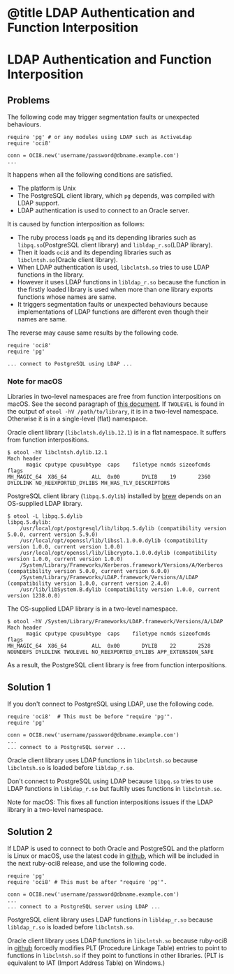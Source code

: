 # @title LDAP Authentication and Function Interposition

LDAP Authentication and Function Interposition
==============================================

Problems
--------

The following code may trigger segmentation faults or unexpected behaviours.

    require 'pg' # or any modules using LDAP such as ActiveLdap
    require 'oci8'
    
    conn = OCI8.new('username/password@dbname.example.com')
    ...

It happens when all the following conditions are satisfied.

* The platform is Unix
* The PostgreSQL client library, which `pg` depends, was compiled with LDAP support.
* LDAP authentication is used to connect to an Oracle server.

It is caused by function interposition as follows:

* The ruby process loads `pq` and its depending libraries such as
  `libpq.so`(PostgreSQL client library) and `libldap_r.so`(LDAP library).
* Then it loads `oci8` and its depending libraries such as
  `libclntsh.so`(Oracle client library).
* When LDAP authentication is used, `libclntsh.so` tries to use
  LDAP functions in the library.
* However it uses LDAP functions in `libldap_r.so` because the function
  in the firstly loaded library is used when more than one library exports
  functions whose names are same.
* It triggers segmentation faults or unexpected behaviours because
  implementations of LDAP functions are different even though their names
  are same.

The reverse may cause same results by the following code.

    require 'oci8'
    require 'pg'
    
    ... connect to PostgreSQL using LDAP ...

### Note for macOS

Libraries in two-level namespaces are free from function interpositions on macOS.
See the second paragraph of [this document][mach-o]. If `TWOLEVEL` is
found in the output of `otool -hV /path/to/library`, it is in a
two-level namespace. Otherwise it is in a single-level (flat) namespace.

Oracle client library (`libclntsh.dylib.12.1`) is in a flat namespace.
It suffers from function interpositions.

    $ otool -hV libclntsh.dylib.12.1
    Mach header
          magic cputype cpusubtype  caps    filetype ncmds sizeofcmds      flags
    MH_MAGIC_64  X86_64        ALL  0x00       DYLIB    19       2360 DYLDLINK NO_REEXPORTED_DYLIBS MH_HAS_TLV_DESCRIPTORS

PostgreSQL client library (`libpq.5.dylib`) installed by [brew][] depends on an OS-supplied LDAP library.

    $ otool -L libpq.5.dylib 
    libpq.5.dylib:
        /usr/local/opt/postgresql/lib/libpq.5.dylib (compatibility version 5.0.0, current version 5.9.0)
        /usr/local/opt/openssl/lib/libssl.1.0.0.dylib (compatibility version 1.0.0, current version 1.0.0)
        /usr/local/opt/openssl/lib/libcrypto.1.0.0.dylib (compatibility version 1.0.0, current version 1.0.0)
        /System/Library/Frameworks/Kerberos.framework/Versions/A/Kerberos (compatibility version 5.0.0, current version 6.0.0)
        /System/Library/Frameworks/LDAP.framework/Versions/A/LDAP (compatibility version 1.0.0, current version 2.4.0)
        /usr/lib/libSystem.B.dylib (compatibility version 1.0.0, current version 1238.0.0)

The OS-supplied LDAP library is in a two-level namespace.

    $ otool -hV /System/Library/Frameworks/LDAP.framework/Versions/A/LDAP
    Mach header
          magic cputype cpusubtype  caps    filetype ncmds sizeofcmds      flags
    MH_MAGIC_64  X86_64        ALL  0x00       DYLIB    22       2528   NOUNDEFS DYLDLINK TWOLEVEL NO_REEXPORTED_DYLIBS APP_EXTENSION_SAFE

As a result, the PostgreSQL client library is free from function interpositions.

Solution 1
----------

If you don't connect to PostgreSQL using LDAP, use the following code.

    require 'oci8'  # This must be before "require 'pg'".
    require 'pg'
    
    conn = OCI8.new('username/password@dbname.example.com')
    ...
    ... connect to a PostgreSQL server ...

Oracle client library uses LDAP functions in `libclntsh.so` because `libclntsh.so`
is loaded before `libldap_r.so`.

Don't connect to PostgreSQL using LDAP because `libpq.so` tries to use
LDAP functions in `libldap_r.so` but faultily uses functions in `libclntsh.so`.

Note for macOS: This fixes all function interpositions issues if the LDAP library
in a two-level namespace.

Solution 2
----------

If LDAP is used to connect to both Oracle and PostgreSQL and the platform
is Linux or macOS, use the latest code in [github][], which will be included
in the next ruby-oci8 release, and use the following code.

    require 'pg'
    require 'oci8' # This must be after "require 'pg'".
    
    conn = OCI8.new('username/password@dbname.example.com')
    ...
    ... connect to a PostgreSQL server using LDAP ...

PostgreSQL client library uses LDAP functions in `libldap_r.so` because `libldap_r.so`
is loaded before `libclntsh.so`.

Oracle client library uses LDAP functions in `libclntsh.so` because ruby-oci8 in
[github][] forcedly modifies PLT (Procedure Linkage Table) entries to point to
functions in `libclntsh.so` if they point to functions in other libraries.
(PLT is equivalent to IAT (Import Address Table) on Windows.)

[github]: https://github.com/kubo/ruby-oci8/
[mach-o]: https://developer.apple.com/library/content/documentation/DeveloperTools/Conceptual/MachOTopics/1-Articles/executing_files.html
[brew]: http://brew.sh/
